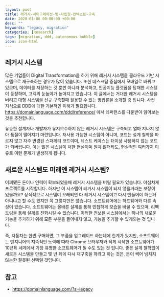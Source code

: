 ```yaml
---
layout: post
title: 레거시-마이그레이션-및-자립형-컨텍스트-구축
date: 2020-01-08 00:00:00 +00:00
desc: ""
keywords: "legacy, migration"
categories: [Research]
tags: [migration, ddd, autonomous bubble]
icon: icon-html
---
```


## 레거시 시스템

많은 기업들이 Digital Transformation을 하기 위해 레거시 시스템을 클라우드 기반 시스템으로 재구축하는 경우가 많이 있습니다.
또한 데스크탑 중심에서 모바일로 바뀌고 있으며, 데이터를 저장하는 것 뿐만 아니라 분석하고, 인공지능 플랫폼을 탑재한 시스템이 등장하며, 고객의 눈높이가 높아지고 있습니다.
이 글에서는 거대한 레거시 시스템을 버리고 대형 시스템을 신규 구축할때 활용할 수 있는 방법론을 소개할 것 입니다.
사전 지식으로 DDD에 대한 기본적인 이해가 필요합니다. https://domainlanguage.com/ddd/reference/ 에서 레퍼런스를 다운받아 읽어보는 것을 추천합니다.

유능한 설계자나 개발자가 유지보수하지 않는 레거시 시스템은 구축되고 얼마 지나지 않아 품질이 떨어지기 마련입니다.
재사용 가능한 시스템이 아니며, 코드는 설계 철학을 따르지 않고 자주 변경된 스파게티 코드이며, 테스트 케이스는 더이상 사용하지 않는 코드가 되버립니다.
이는 많은 시스템이 처한 현실이며 원치 않더라도, 현실적인 여러가지 이유로 이런 문제가 발생하게 됩니다.

## 새로운 시스템도 미래엔 레거시 시스템?

어찌됐든 돈이나 인력이 확보되었을때 레거시 시스템을 버릴 필요가 있습니다. 야심차게 프로젝트를 시작합니다. 하지만 이 시스템이 레거시 시스템이 되지
않을거라는 보장이 있을까요? 상식적으로 시스템이 오래되면 다 레거시 시스템이고 다시 만들어야 하는거 아니냐고 할 수도 있지만 꼭 그렇지만은 않습니다.
소프트웨어에는 하드웨어와 다른 속성이 있습니다. 소프트웨어는 올바른 설계를 통해 민첩하게 모습을 바꿀 수 있으며, 리팩토링을 통해 설계를 진화시킬 수 있습니다.
이러한 진보된 시스템에서는 하나의 새로운 기능을 추가하기 위해 모든 부분을 들어내지 않고, 기능을 추가할 수 있게되는 것 입니다.

즉, 자동차는 한번 구매하면, 그 부품을 업그레이드 하는데에 한계가 있지만, 소프트웨어는 엔지니어의 지속적인 노력에 따라
Chrome 브라우저와 작게 시작한 소프트웨어가 10년뒤 세계에서 가장 유명한 소프트웨어가 될 수도 있는 것 입니다.
좋은 설계 철학없이 새로운 시스템을 만들고 몇 년 뒤에 다시 재구축을 하려고 하는 것은, 돈이 썩어 넘치지 않는한 잘못된 선택일 것입니다.


## 참고

- https://domainlanguage.com/?s=legacy